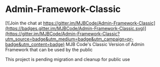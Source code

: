 # Admin-Framework-Classic

[![Join the chat at https://gitter.im/MJBCode/Admin-Framework-Classic](https://badges.gitter.im/MJBCode/Admin-Framework-Classic.svg)](https://gitter.im/MJBCode/Admin-Framework-Classic?utm_source=badge&utm_medium=badge&utm_campaign=pr-badge&utm_content=badge)
MJB Code's Classic Version of Admin Framework that can be used by the public


This project is pending migration and cleanup for public use

